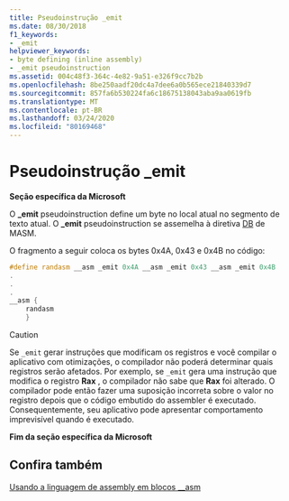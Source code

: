 ```yaml
---
title: Pseudoinstrução _emit
ms.date: 08/30/2018
f1_keywords:
- _emit
helpviewer_keywords:
- byte defining (inline assembly)
- _emit pseudoinstruction
ms.assetid: 004c48f3-364c-4e82-9a51-e326f9cc7b2b
ms.openlocfilehash: 8be250aadf20dc4a7dee6a0b565ece21840339d7
ms.sourcegitcommit: 857fa6b530224fa6c18675138043aba9aa0619fb
ms.translationtype: MT
ms.contentlocale: pt-BR
ms.lasthandoff: 03/24/2020
ms.locfileid: "80169468"
---
```

# <a name="_emit-pseudoinstruction"></a>Pseudoinstrução _emit

**Seção específica da Microsoft**

O **_emit** pseudoinstruction define um byte no local atual no segmento de texto atual. O **_emit** pseudoinstruction se assemelha à diretiva [DB](../../assembler/masm/db.md) de MASM.

O fragmento a seguir coloca os bytes 0x4A, 0x43 e 0x4B no código:

```cpp
#define randasm __asm _emit 0x4A __asm _emit 0x43 __asm _emit 0x4B
.
.
.
__asm {
    randasm
    }
```

> [!CAUTION]
> Se `_emit` gerar instruções que modificam os registros e você compilar o aplicativo com otimizações, o compilador não poderá determinar quais registros serão afetados. Por exemplo, se `_emit` gera uma instrução que modifica o registro **Rax** , o compilador não sabe que **Rax** foi alterado. O compilador pode então fazer uma suposição incorreta sobre o valor no registro depois que o código embutido do assembler é executado. Consequentemente, seu aplicativo pode apresentar comportamento imprevisível quando é executado.

**Fim da seção específica da Microsoft**

## <a name="see-also"></a>Confira também

[Usando a linguagem de assembly em blocos __asm](../../assembler/inline/using-assembly-language-in-asm-blocks.md)<br/>
